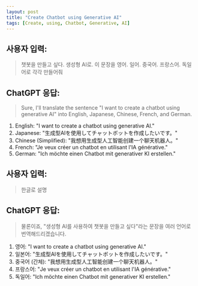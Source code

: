 ```yaml
---
layout: post
title: "Create Chatbot using Generative AI"
tags: [Create, using, Chatbot, Generative, AI]
---
```


## 사용자 입력:
> 챗봇을 만들고 싶다. 생성형 AI로. 이 문장을 영어. 일어. 중국어. 프랑스어. 독일어로 각각 만들어줘

## ChatGPT 응답:
> Sure, I'll translate the sentence "I want to create a chatbot using generative AI" into English, Japanese, Chinese, French, and German.

1. English: "I want to create a chatbot using generative AI."
2. Japanese: "生成型AIを使用してチャットボットを作成したいです。"
3. Chinese (Simplified): "我想用生成型人工智能创建一个聊天机器人。"
4. French: "Je veux créer un chatbot en utilisant l'IA générative."
5. German: "Ich möchte einen Chatbot mit generativer KI erstellen."

## 사용자 입력:
> 한글로 설명

## ChatGPT 응답:
> 물론이죠, "생성형 AI를 사용하여 챗봇을 만들고 싶다"라는 문장을 여러 언어로 번역해드리겠습니다.

1. 영어: "I want to create a chatbot using generative AI."
2. 일본어: "生成型AIを使用してチャットボットを作成したいです。"
3. 중국어 (간체): "我想用生成型人工智能创建一个聊天机器人。"
4. 프랑스어: "Je veux créer un chatbot en utilisant l'IA générative."
5. 독일어: "Ich möchte einen Chatbot mit generativer KI erstellen."

